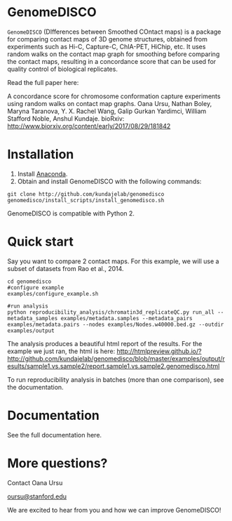 # GenomeDISCO

`GenomeDISCO` (DIfferences between Smoothed COntact maps) is a package for comparing contact maps of 3D genome structures, obtained from experiments such as Hi-C, Capture-C, ChIA-PET, HiChip, etc. It uses random walks on the contact map graph for smoothing before comparing the contact maps, resulting in a concordance score that can be used for quality control of biological replicates.

Read the full paper here: 

A concordance score for chromosome conformation capture experiments using random walks on contact map graphs.
Oana Ursu, Nathan Boley, Maryna Taranova, Y. X. Rachel Wang, Galip Gurkan Yardimci, William Stafford Noble, Anshul Kundaje. bioRxiv: http://www.biorxiv.org/content/early/2017/08/29/181842

Installation
===

1. Install [Anaconda](https://www.continuum.io/downloads). 
2. Obtain and install GenomeDISCO with the following commands:
```
git clone http://github.com/kundajelab/genomedisco
genomedisco/install_scripts/install_genomedisco.sh
```

GenomeDISCO is compatible with Python 2.

Quick start
====

Say you want to compare 2 contact maps. For this example, we will use a subset of datasets from Rao et al., 2014. 

```
cd genomedisco
#configure example
examples/configure_example.sh

#run analysis
python reproducibility_analysis/chromatin3d_replicateQC.py run_all --metadata_samples examples/metadata.samples --metadata_pairs examples/metadata.pairs --nodes examples/Nodes.w40000.bed.gz --outdir examples/output 
```

The analysis produces a beautiful html report of the results. For the example we just ran, the html is here: http://htmlpreview.github.io/?http://github.com/kundajelab/genomedisco/blob/master/examples/output/results/sample1.vs.sample2/report.sample1.vs.sample2.genomedisco.html

To run reproducibility analysis in batches (more than one comparison), see the documentation.

Documentation
=============

See the full documentation here.

More questions?
====
Contact Oana Ursu

oursu@stanford.edu

We are excited to hear from you and how we can improve GenomeDISCO!

